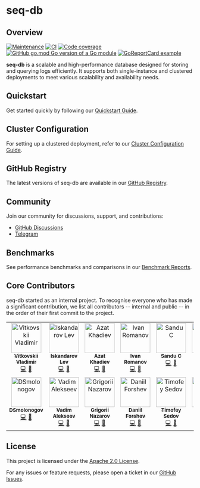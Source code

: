 # seq-db

## Overview
[![Maintenance](https://img.shields.io/badge/Maintained%3F-yes-green.svg)](https://GitHub.com/ozontech/seq-db/graphs/commit-activity)
[![CI](https://github.com/ozontech/seq-db/actions/workflows/ci.yml/badge.svg)](https://github.com/ozontech/seq-db/actions/workflows/go.yml)
[![Code coverage](https://codecov.io/github/ozontech/seq-db/coverage.svg?branch=main)](https://codecov.io/github/ozontech/seq-db?branch=main)
[![GitHub go.mod Go version of a Go module](https://img.shields.io/github/go-mod/go-version/ozontech/seq-db)](https://github.com/ozontech/seq-db)
[![GoReportCard example](https://goreportcard.com/badge/github.com/ozontech/seq-db)](https://goreportcard.com/report/github.com/ozontech/seq-db)

**seq-db** is a scalable and high-performance database designed for storing and querying logs efficiently.
It supports both single-instance and clustered deployments to meet various scalability and availability needs.

## Quickstart

Get started quickly by following our [Quickstart Guide](https://ozontech.github.io/seq-db-docs/).


[//]: # ()
[//]: # (## Architecture)

[//]: # ()
[//]: # (Learn more about the internal architecture and design decisions in)

[//]: # (our [Architecture Documentation]&#40;http://todo/architecture&#41;.)

[//]: # ()

## Cluster Configuration

For setting up a clustered deployment, refer to
our [Cluster Configuration Guide](https://ozontech.github.io/seq-db-docs/#cluster-mode).

## GitHub Registry

The latest versions of seq-db are available in
our [GitHub Registry](https://github.com/ozontech/seq-db/pkgs/container/seq-db).

## Community

Join our community for discussions, support, and contributions:

- [GitHub Discussions](https://github.com/ozontech/seq-db/discussions)
- [Telegram](https://t.me/file_d_community)

## Benchmarks

See performance benchmarks and comparisons in
our [Benchmark Reports](https://ozontech.github.io/seq-db-docs/seq-db/benchmarks/).

## Core Contributors 
seq-db started as an internal project. To recognise everyone who has made
a significant contribution, we list all contributors -- internal and public -- in the order of their first commit to the project. 

<!-- ALL-CONTRIBUTORS-LIST:START - Do not remove or modify this section -->
<!-- prettier-ignore-start -->
<!-- markdownlint-disable -->
<table>
  <tbody>
    <tr>
      <td align="center" valign="top" width="14.28%"><a href="https://github.com/vitkovskii"><img src="https://avatars.githubusercontent.com/u/2269880?v=4?s=80" width="80px;" alt="Vitkovskii Vladimir"/><br /><sub><b>Vitkovskii Vladimir</b></sub></a><br /><a href="https://github.com/ozontech/seq-db/commits?author=vitkovskii" title="Code">💻</a> <a href="https://github.com/ozontech/seq-db/commits?author=vitkovskii" title="Documentation">📖</a></td>
      <td align="center" valign="top" width="14.28%"><a href="https://github.com/leviska"><img src="https://avatars.githubusercontent.com/u/14099557?v=4?s=80" width="80px;" alt="Iskandarov Lev"/><br /><sub><b>Iskandarov Lev</b></sub></a><br /><a href="https://github.com/ozontech/seq-db/commits?author=leviska" title="Code">💻</a> <a href="https://github.com/ozontech/seq-db/commits?author=leviska" title="Documentation">📖</a></td>
      <td align="center" valign="top" width="14.28%"><a href="https://github.com/anuriq"><img src="https://avatars.githubusercontent.com/u/1053116?v=4?s=80" width="80px;" alt="Azat Khadiev"/><br /><sub><b>Azat Khadiev</b></sub></a><br /><a href="https://github.com/ozontech/seq-db/commits?author=anuriq" title="Code">💻</a> <a href="https://github.com/ozontech/seq-db/commits?author=anuriq" title="Documentation">📖</a></td>
      <td align="center" valign="top" width="14.28%"><a href="https://github.com/vano144"><img src="https://avatars.githubusercontent.com/u/10050741?v=4?s=80" width="80px;" alt="Ivan Romanov"/><br /><sub><b>Ivan Romanov</b></sub></a><br /><a href="https://github.com/ozontech/seq-db/commits?author=vano144" title="Code">💻</a> <a href="https://github.com/ozontech/seq-db/commits?author=vano144" title="Documentation">📖</a></td>
      <td align="center" valign="top" width="14.28%"><a href="https://github.com/ssnd"><img src="https://avatars.githubusercontent.com/u/10348482?v=4?s=80" width="80px;" alt="Sandu C"/><br /><sub><b>Sandu C</b></sub></a><br /><a href="https://github.com/ozontech/seq-db/commits?author=ssnd" title="Code">💻</a> <a href="https://github.com/ozontech/seq-db/commits?author=ssnd" title="Documentation">📖</a></td>
      <td align="center" valign="top" width="14.28%"><a href="https://github.com/eguguchkin"><img src="https://avatars.githubusercontent.com/u/107068454?v=4?s=80" width="80px;" alt="Che"/><br /><sub><b>Che</b></sub></a><br /><a href="https://github.com/ozontech/seq-db/commits?author=eguguchkin" title="Code">💻</a> <a href="https://github.com/ozontech/seq-db/commits?author=eguguchkin" title="Documentation">📖</a></td>
      <td align="center" valign="top" width="14.28%"><a href="https://github.com/HeadHunter483"><img src="https://avatars.githubusercontent.com/u/31502412?v=4?s=80" width="80px;" alt="Oleg Don"/><br /><sub><b>Oleg Don</b></sub></a><br /><a href="https://github.com/ozontech/seq-db/commits?author=HeadHunter483" title="Code">💻</a> <a href="https://github.com/ozontech/seq-db/commits?author=HeadHunter483" title="Documentation">📖</a></td>
    </tr>
    <tr>
      <td align="center" valign="top" width="14.28%"><a href="https://github.com/DSmolonogov"><img src="https://avatars.githubusercontent.com/u/110113570?v=4?s=80" width="80px;" alt="DSmolonogov"/><br /><sub><b>DSmolonogov</b></sub></a><br /><a href="https://github.com/ozontech/seq-db/commits?author=DSmolonogov" title="Code">💻</a> <a href="https://github.com/ozontech/seq-db/commits?author=DSmolonogov" title="Documentation">📖</a></td>
      <td align="center" valign="top" width="14.28%"><a href="https://github.com/vadimalekseev"><img src="https://avatars.githubusercontent.com/u/45711528?v=4?s=80" width="80px;" alt="Vadim Alekseev"/><br /><sub><b>Vadim Alekseev</b></sub></a><br /><a href="https://github.com/ozontech/seq-db/commits?author=vadimalekseev" title="Code">💻</a> <a href="https://github.com/ozontech/seq-db/commits?author=vadimalekseev" title="Documentation">📖</a></td>
      <td align="center" valign="top" width="14.28%"><a href="https://github.com/izokina"><img src="https://avatars.githubusercontent.com/u/5451959?v=4?s=80" width="80px;" alt="Grigorii Nazarov"/><br /><sub><b>Grigorii Nazarov</b></sub></a><br /><a href="https://github.com/ozontech/seq-db/commits?author=izokina" title="Code">💻</a> <a href="https://github.com/ozontech/seq-db/commits?author=izokina" title="Documentation">📖</a></td>
      <td align="center" valign="top" width="14.28%"><a href="https://github.com/forshev"><img src="https://avatars.githubusercontent.com/u/19464491?v=4?s=80" width="80px;" alt="Daniil Forshev"/><br /><sub><b>Daniil Forshev</b></sub></a><br /><a href="https://github.com/ozontech/seq-db/commits?author=forshev" title="Code">💻</a> <a href="https://github.com/ozontech/seq-db/commits?author=forshev" title="Documentation">📖</a></td>
      <td align="center" valign="top" width="14.28%"><a href="https://github.com/moflotas"><img src="https://avatars.githubusercontent.com/u/42837378?v=4?s=80" width="80px;" alt="Timofey Sedov"/><br /><sub><b>Timofey Sedov</b></sub></a><br /><a href="https://github.com/ozontech/seq-db/commits?author=moflotas" title="Code">💻</a> <a href="https://github.com/ozontech/seq-db/commits?author=moflotas" title="Documentation">📖</a></td>
      <td align="center" valign="top" width="14.28%"><a href="https://github.com/dkharms"><img src="https://avatars.githubusercontent.com/u/29202384?v=4?s=80" width="80px;" alt="Daniil"/><br /><sub><b>Daniil</b></sub></a><br /><a href="https://github.com/ozontech/seq-db/commits?author=dkharms" title="Code">💻</a> <a href="https://github.com/ozontech/seq-db/commits?author=dkharms" title="Documentation">📖</a></td>
    </tr>
  </tbody>
</table>

<!-- markdownlint-restore -->
<!-- prettier-ignore-end -->

<!-- ALL-CONTRIBUTORS-LIST:END -->


## License

This project is licensed under the [Apache 2.0 License](https://github.com/ozontech/seq-db/blob/main/LICENSE).

For any issues or feature requests, please open a ticket in
our [GitHub Issues](https://github.com/ozontech/seq-db/issues).
